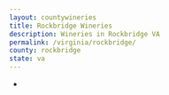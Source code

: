 ```yaml
---
layout: countywineries
title: Rockbridge Wineries
description: Wineries in Rockbridge VA
permalink: /virginia/rockbridge/
county: rockbridge
state: va
---
```

-
